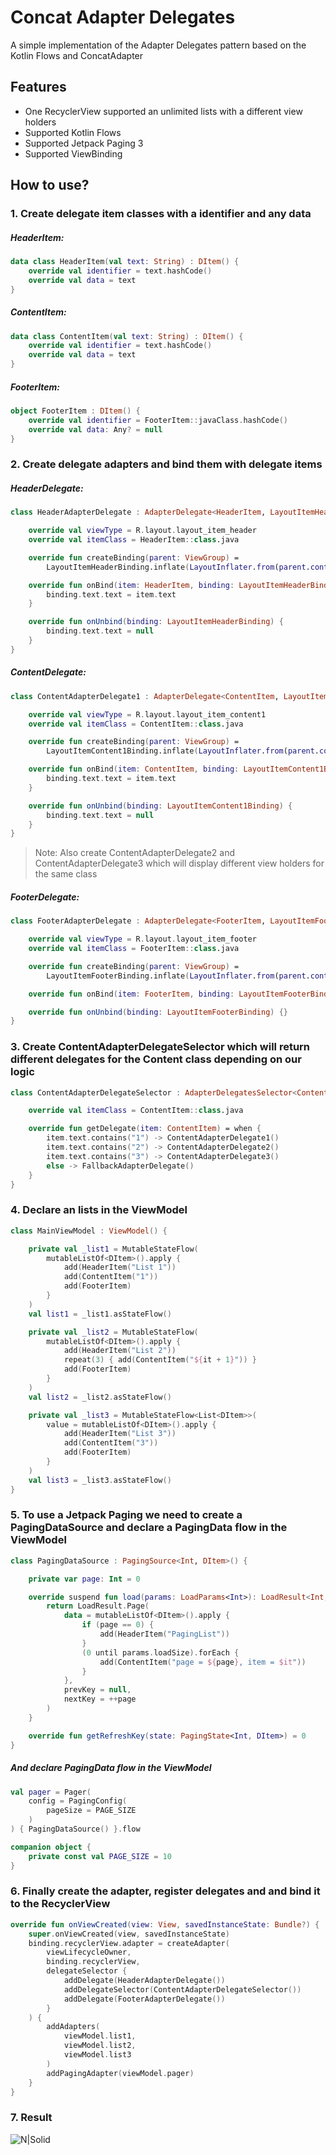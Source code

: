 # Concat Adapter Delegates

A simple implementation of the Adapter Delegates pattern based on the Kotlin Flows and ConcatAdapter

## Features

- One RecyclerView supported an unlimited lists with a different view holders
- Supported Kotlin Flows
- Supported Jetpack Paging 3
- Supported ViewBinding

## How to use?

### 1. Create delegate item classes with a identifier and any data

##### HeaderItem:

```kotlin
data class HeaderItem(val text: String) : DItem() {
    override val identifier = text.hashCode()
    override val data = text
}
```

##### ContentItem:

```kotlin
data class ContentItem(val text: String) : DItem() {
    override val identifier = text.hashCode()
    override val data = text
}

```

##### FooterItem:

```kotlin
object FooterItem : DItem() {
    override val identifier = FooterItem::javaClass.hashCode()
    override val data: Any? = null
}

```

### 2. Create delegate adapters and bind them with delegate items

##### HeaderDelegate:

```kotlin
class HeaderAdapterDelegate : AdapterDelegate<HeaderItem, LayoutItemHeaderBinding>() {

    override val viewType = R.layout.layout_item_header
    override val itemClass = HeaderItem::class.java

    override fun createBinding(parent: ViewGroup) =
        LayoutItemHeaderBinding.inflate(LayoutInflater.from(parent.context), parent, false)

    override fun onBind(item: HeaderItem, binding: LayoutItemHeaderBinding, position: Int, payloads: List<Any>) {
        binding.text.text = item.text
    }

    override fun onUnbind(binding: LayoutItemHeaderBinding) {
        binding.text.text = null
    }
}
```

##### ContentDelegate:

```kotlin
class ContentAdapterDelegate1 : AdapterDelegate<ContentItem, LayoutItemContent1Binding>() {

    override val viewType = R.layout.layout_item_content1
    override val itemClass = ContentItem::class.java

    override fun createBinding(parent: ViewGroup) =
        LayoutItemContent1Binding.inflate(LayoutInflater.from(parent.context), parent, false)

    override fun onBind(item: ContentItem, binding: LayoutItemContent1Binding, position: Int, payloads: List<Any>) {
        binding.text.text = item.text
    }

    override fun onUnbind(binding: LayoutItemContent1Binding) {
        binding.text.text = null
    }
}
```

> Note: Also create ContentAdapterDelegate2 and ContentAdapterDelegate3 which will display different view holders for the same class

##### FooterDelegate:

```kotlin
class FooterAdapterDelegate : AdapterDelegate<FooterItem, LayoutItemFooterBinding>() {

    override val viewType = R.layout.layout_item_footer
    override val itemClass = FooterItem::class.java

    override fun createBinding(parent: ViewGroup) =
        LayoutItemFooterBinding.inflate(LayoutInflater.from(parent.context), parent, false)

    override fun onBind(item: FooterItem, binding: LayoutItemFooterBinding, position: Int, payloads: List<Any>) {}

    override fun onUnbind(binding: LayoutItemFooterBinding) {}
}
```

### 3. Create ContentAdapterDelegateSelector which will return different delegates for the Content class depending on our logic

```kotlin
class ContentAdapterDelegateSelector : AdapterDelegatesSelector<ContentItem>() {

    override val itemClass = ContentItem::class.java

    override fun getDelegate(item: ContentItem) = when {
        item.text.contains("1") -> ContentAdapterDelegate1()
        item.text.contains("2") -> ContentAdapterDelegate2()
        item.text.contains("3") -> ContentAdapterDelegate3()
        else -> FallbackAdapterDelegate()
    }
}
```

### 4. Declare an lists in the ViewModel

```kotlin
class MainViewModel : ViewModel() {

    private val _list1 = MutableStateFlow(
        mutableListOf<DItem>().apply {
            add(HeaderItem("List 1"))
            add(ContentItem("1"))
            add(FooterItem)
        }
    )
    val list1 = _list1.asStateFlow()

    private val _list2 = MutableStateFlow(
        mutableListOf<DItem>().apply {
            add(HeaderItem("List 2"))
            repeat(3) { add(ContentItem("${it + 1}")) }
            add(FooterItem)
        }
    )
    val list2 = _list2.asStateFlow()

    private val _list3 = MutableStateFlow<List<DItem>>(
        value = mutableListOf<DItem>().apply {
            add(HeaderItem("List 3"))
            add(ContentItem("3"))
            add(FooterItem)
        }
    )
    val list3 = _list3.asStateFlow()
}
```

### 5. To use a Jetpack Paging we need to create a PagingDataSource and declare a PagingData flow in the ViewModel

```kotlin
class PagingDataSource : PagingSource<Int, DItem>() {

    private var page: Int = 0

    override suspend fun load(params: LoadParams<Int>): LoadResult<Int, DItem> {
        return LoadResult.Page(
            data = mutableListOf<DItem>().apply {
                if (page == 0) {
                    add(HeaderItem("PagingList"))
                }
                (0 until params.loadSize).forEach {
                    add(ContentItem("page = ${page}, item = $it"))
                }
            },
            prevKey = null,
            nextKey = ++page
        )
    }

    override fun getRefreshKey(state: PagingState<Int, DItem>) = 0
}
```

##### And declare PagingData flow in the ViewModel

```kotlin
val pager = Pager(
    config = PagingConfig(
        pageSize = PAGE_SIZE
    )
) { PagingDataSource() }.flow

companion object {
    private const val PAGE_SIZE = 10
}
```

### 6. Finally create the adapter, register delegates and and bind it to the RecyclerView

```kotlin
override fun onViewCreated(view: View, savedInstanceState: Bundle?) {
    super.onViewCreated(view, savedInstanceState)
    binding.recyclerView.adapter = createAdapter(
        viewLifecycleOwner,
        binding.recyclerView,
        delegateSelector {
            addDelegate(HeaderAdapterDelegate())
            addDelegateSelector(ContentAdapterDelegateSelector())
            addDelegate(FooterAdapterDelegate())
        }
    ) {
        addAdapters(
            viewModel.list1,
            viewModel.list2,
            viewModel.list3
        )
        addPagingAdapter(viewModel.pager)
    }
}
```

### 7. Result

![N|Solid](https://cdn1.savepice.ru/uploads/2021/12/25/8e918caa1da6b936b970c89b38be971a-full.png)